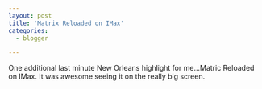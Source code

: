 ```yaml
---
layout: post
title: 'Matrix Reloaded on IMax'
categories:
  - blogger

---
```


One additional last minute New Orleans highlight for me...Matric Reloaded on IMax.  It was awesome seeing it on the really big screen.
